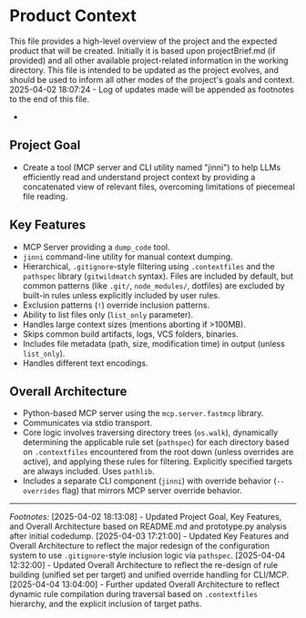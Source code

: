 # Product Context

This file provides a high-level overview of the project and the expected product that will be created. Initially it is based upon projectBrief.md (if provided) and all other available project-related information in the working directory. This file is intended to be updated as the project evolves, and should be used to inform all other modes of the project's goals and context.
2025-04-02 18:07:24 - Log of updates made will be appended as footnotes to the end of this file.

*

## Project Goal

*   Create a tool (MCP server and CLI utility named "jinni") to help LLMs efficiently read and understand project context by providing a concatenated view of relevant files, overcoming limitations of piecemeal file reading.

## Key Features

*   MCP Server providing a `dump_code` tool.
*   `jinni` command-line utility for manual context dumping.
*   Hierarchical, `.gitignore`-style filtering using `.contextfiles` and the `pathspec` library (`gitwildmatch` syntax). Files are included by default, but common patterns (like `.git/`, `node_modules/`, dotfiles) are excluded by built-in rules unless explicitly included by user rules.
*   Exclusion patterns (`!`) override inclusion patterns.
*   Ability to list files only (`list_only` parameter).
*   Handles large context sizes (mentions aborting if >100MB).
*   Skips common build artifacts, logs, VCS folders, binaries.
*   Includes file metadata (path, size, modification time) in output (unless `list_only`).
*   Handles different text encodings.

## Overall Architecture

*   Python-based MCP server using the `mcp.server.fastmcp` library.
*   Communicates via stdio transport.
*   Core logic involves traversing directory trees (`os.walk`), dynamically determining the applicable rule set (`pathspec`) for each directory based on `.contextfiles` encountered from the root down (unless overrides are active), and applying these rules for filtering. Explicitly specified targets are always included. Uses `pathlib`.
*   Includes a separate CLI component (`jinni`) with override behavior (`--overrides` flag) that mirrors MCP server override behavior.

---
*Footnotes:*
[2025-04-02 18:13:08] - Updated Project Goal, Key Features, and Overall Architecture based on README.md and prototype.py analysis after initial codedump.
[2025-04-03 17:21:00] - Updated Key Features and Overall Architecture to reflect the major redesign of the configuration system to use `.gitignore`-style inclusion logic via `pathspec`.
[2025-04-04 12:32:00] - Updated Overall Architecture to reflect the re-design of rule building (unified set per target) and unified override handling for CLI/MCP.
[2025-04-04 13:04:00] - Further updated Overall Architecture to reflect dynamic rule compilation during traversal based on `.contextfiles` hierarchy, and the explicit inclusion of target paths.